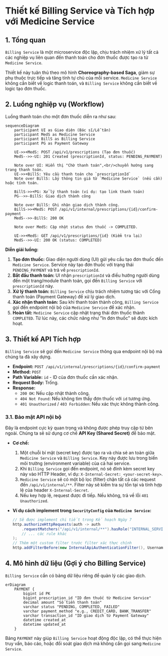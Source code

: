 # Thiết kế Billing Service và Tích hợp với Medicine Service

## 1. Tổng quan

`Billing Service` là một microservice độc lập, chịu trách nhiệm xử lý tất cả các nghiệp vụ liên quan đến thanh toán cho đơn thuốc được tạo ra từ `Medicine Service`.

Thiết kế này tuân thủ theo mô hình **Choreography-based Saga**, giảm sự phụ thuộc trực tiếp và tăng tính tự chủ của mỗi service. `Medicine Service` không cần biết về logic thanh toán, và `Billing Service` không cần biết về logic tạo đơn thuốc.

## 2. Luồng nghiệp vụ (Workflow)

Luồng thanh toán cho một đơn thuốc diễn ra như sau:

```mermaid
sequenceDiagram
    participant UI as Giao diện (Bác sĩ/Lễ tân)
    participant MedS as Medicine Service
    participant BillS as Billing Service
    participant PG as Payment Gateway

    UI->>+MedS: POST /api/v1/prescriptions (Tạo đơn thuốc)
    MedS-->>-UI: 201 Created (prescriptionId, status: PENDING_PAYMENT)

    Note over UI: Hiển thị "Chờ thanh toán",<br/>chuyển hướng sang trang thanh toán.
    UI->>+BillS: Yêu cầu thanh toán cho `prescriptionId`
    Note over BillS: Lấy thông tin giá từ `Medicine Service` (nếu cần) hoặc tính toán.

    BillS->>+PG: Xử lý thanh toán (ví dụ: tạo link thanh toán)
    PG-->>-BillS: Giao dịch thành công

    Note over BillS: Ghi nhận giao dịch thành công.
    BillS->>+MedS: POST /api/v1/internal/prescriptions/{id}/confirm-payment
    MedS-->>-BillS: 200 OK

    Note over MedS: Cập nhật status đơn thuốc -> COMPLETED.

    UI->>+MedS: GET /api/v1/prescriptions/{id} (Kiểm tra lại)
    MedS-->>-UI: 200 OK (status: COMPLETED)
```

**Diễn giải luồng:**

1.  **Tạo đơn thuốc:** Giao diện người dùng (UI) gửi yêu cầu tạo đơn thuốc đến `Medicine Service`. Service này tạo đơn thuốc với trạng thái `PENDING_PAYMENT` và trả về `prescriptionId`.
2.  **Bắt đầu thanh toán:** UI nhận `prescriptionId` và điều hướng người dùng đến một trang/module thanh toán, gọi đến `Billing Service` với `prescriptionId` này.
3.  **Xử lý thanh toán:** `Billing Service` chịu trách nhiệm tương tác với Cổng thanh toán (Payment Gateway) để xử lý giao dịch.
4.  **Xác nhận thanh toán:** Sau khi thanh toán thành công, `Billing Service` gọi đến endpoint nội bộ của `Medicine Service` để xác nhận.
5.  **Hoàn tất:** `Medicine Service` cập nhật trạng thái đơn thuốc thành `COMPLETED`. Từ lúc này, các chức năng như "In đơn thuốc" sẽ được kích hoạt.

## 3. Thiết kế API Tích hợp

`Billing Service` sẽ gọi đến `Medicine Service` thông qua endpoint nội bộ mà chúng ta đã xây dựng.

-   **Endpoint:** `POST /api/v1/internal/prescriptions/{id}/confirm-payment`
-   **Method:** `POST`
-   **Path Variable:** `id` - ID của đơn thuốc cần xác nhận.
-   **Request Body:** Trống.
-   **Response:**
    -   `200 OK`: Nếu cập nhật thành công.
    -   `404 Not Found`: Nếu không tìm thấy đơn thuốc với `id` tương ứng.
    -   `401 Unauthorized` / `403 Forbidden`: Nếu xác thực không thành công.

### 3.1. Bảo mật API nội bộ

Đây là endpoint cực kỳ quan trọng và không được phép truy cập từ bên ngoài. Chúng ta sẽ sử dụng cơ chế **API Key (Shared Secret)** để bảo mật.

-   **Cơ chế:**
    1.  Một chuỗi bí mật (secret key) được tạo ra và chia sẻ an toàn giữa `Medicine Service` và `Billing Service`. Key này được lưu trong biến môi trường (environment variable) của cả hai service.
    2.  Khi `Billing Service` gọi đến endpoint, nó sẽ đính kèm secret key này vào HTTP Header, ví dụ: `X-Internal-Secret: <your-secret-key>`.
    3.  `Medicine Service` sẽ có một bộ lọc (filter) chặn tất cả các request đến `/api/v1/internal/**`. Filter này sẽ kiểm tra sự tồn tại và tính hợp lệ của header `X-Internal-Secret`.
    4.  Nếu key hợp lệ, request được đi tiếp. Nếu không, trả về lỗi `401 Unauthorized`.

-   **Ví dụ cách implement trong `SecurityConfig` của `Medicine Service`:**
    ```java
    // Sẽ được implement chi tiết trong Kế hoạch Ngày 7
    http.authorizeHttpRequests(auth -> auth
        .requestMatchers("/api/v1/internal/**").hasRole("INTERNAL_SERVICE") // Role ảo được gán bởi filter
        // ... các rule khác
    );
    // Thêm một custom filter trước filter xác thực chính
    http.addFilterBefore(new InternalApiAuthenticationFilter(), UsernamePasswordAuthenticationFilter.class);
    ```

## 4. Mô hình dữ liệu (Gợi ý cho Billing Service)

`Billing Service` cần có bảng dữ liệu riêng để quản lý các giao dịch.

```mermaid
erDiagram
    PAYMENT {
        bigint id PK
        bigint prescription_id "ID đơn thuốc từ Medicine Service"
        decimal amount "Số tiền thanh toán"
        varchar status "PENDING, COMPLETED, FAILED"
        varchar payment_method "e.g., CREDIT_CARD, BANK_TRANSFER"
        varchar transaction_id "ID giao dịch từ Payment Gateway"
        datetime created_at
        datetime updated_at
    }
```

Bảng `PAYMENT` này giúp `Billing Service` hoạt động độc lập, có thể thực hiện truy vấn, báo cáo, hoặc đối soát giao dịch mà không cần gọi sang `Medicine Service`.